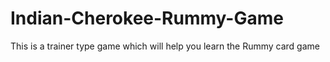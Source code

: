 # Indian-Cherokee-Rummy-Game
This is a trainer type game which will help you learn the Rummy card game
